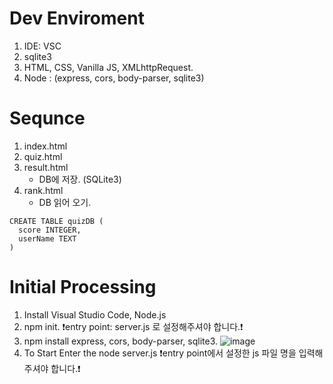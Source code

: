 # Dev Enviroment
1. IDE: VSC
2. sqlite3
3. HTML, CSS, Vanilla JS, XMLhttpRequest.
4. Node : (express, cors, body-parser, sqlite3)

# Sequnce 
1. index.html
2. quiz.html
3. result.html
    - DB에 저장. (SQLite3)
4. rank.html
    - DB 읽어 오기.


```
CREATE TABLE quizDB (
  score INTEGER,
  userName TEXT
)
```

# Initial Processing
1. Install Visual Studio Code, Node.js
2. npm init. ❗entry point: server.js 로 설정해주셔야 합니다.❗
3. npm install express, cors, body-parser, sqlite3.
![image](https://github.com/asnowfield/FEBE/assets/86102527/570629a3-dfde-48a3-ae96-29fdf0fc2ac1)
4. To Start Enter the node server.js ❗entry point에서 설정한 js 파일 명을 입력해 주셔야 합니다.❗

